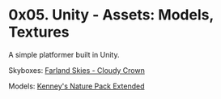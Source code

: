 # 0x05. Unity - Assets: Models, Textures
A simple platformer built in Unity.

Skyboxes: [Farland Skies - Cloudy Crown](https://assetstore.unity.com/packages/2d/textures-materials/sky/farland-skies-cloudy-crown-60004)

Models: [Kenney's Nature Pack Extended](https://intranet.hbtn.io/rltoken/BYHZEB1i-sI1-GsnUpatbw)